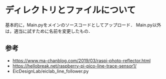 # ディレクトリとファイルについて

基本的に，Main.pyをメインのソースコードとしてアップロード．
Main.py以外は，適当に試すために名前を変更したもの．

## 参考
* https://www.ma-chanblog.com/2019/03/raspi-photo-reflector.html
* https://hellobreak.net/raspberry-pi-pico-line-trace-sensor1/
* EicDesignLab/eiclab_line_follower.py
